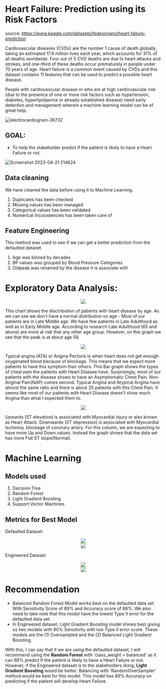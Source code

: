 # Heart Failure: Prediction using its Risk Factors

source: https://www.kaggle.com/datasets/fedesoriano/heart-failure-prediction

Cardiovascular diseases (CVDs) are the number 1 cause of death globally, taking an estimated 17.9 million lives each year, which accounts for 31% of all deaths worldwide. Four out of 5 CVD deaths are due to heart attacks and strokes, and one-third of these deaths occur prematurely in people under 70 years of age. Heart failure is a common event caused by CVDs and this dataset contains 11 features that can be used to predict a possible heart disease.

People with cardiovascular disease or who are at high cardiovascular risk (due to the presence of one or more risk factors such as hypertension, diabetes, hyperlipidaemia or already established disease) need early detection and management wherein a machine learning model can be of great help.

![electrocardiogram-36732](https://user-images.githubusercontent.com/125017784/230833923-0714860a-dca3-4971-bed7-eda5e18125ad.png)

## GOAL: 
- To help the stakeholder predict if the patient is likely to have a Heart Failure or not.

![Screenshot 2023-04-21 214624](https://user-images.githubusercontent.com/125017784/235896527-ae16e01c-cfe6-46bb-95af-7e09a8bfe056.png)

## Data cleaning
We have cleaned the data before using it to Machine Learning.
1. Duplicates has been checked
2. Missing values has been managed
3. Categorical values has been validated
4. Numerical Incosistencies has been taken care of

## Feature Engineering
This method was used to see if we can get a better prediction from the defaulted dataset.
1. Age was binned by decades
2. BP values was grouped by Blood Pressure Categories
3. Oldpeak was renamed by the disease it is associate with
   
# Exploratory Data Analysis:

<p align="center">
<img src=https://user-images.githubusercontent.com/125017784/235902485-fa957f24-ecfb-4d77-96f6-114eb5ae8288.png>
</p>

This chart shows the disctribution of patients with heart disease by age. As we can see we don't have a normal distribution on age - Most of our patients are in Late Middle age. We have few patients in Late Adulthood as well as in Early Middle age. According to research Late Adulthood (65 and above) are more at risk that any other age group. However, on this graph we see that the peak is at about age 58.
   
<p align="center">  
<img src=https://user-images.githubusercontent.com/125017784/235902476-000f399a-1f32-44cc-a83f-e9d32e80c3a1.png>
</p>

Typical angina (ATA) or Angina Pectoris is when heart does not get enough oxygenated blood because of blockage. This means that we expect more patients to have this symptom than others. This Bar graph shows the types of chest pain the patients with Heart Disease have. Surprisingly, most of our patients with the disease shows to have an Asymptomatic Chest Pain. Non-Anginal Pain(NAP) comes second. Typical Angina and Atypical Angina have almost the same ratio and there is about 25 patients with this Chest Pain. It seems like most of our patients with Heart Disease doesn't show much Angina than what I expected them to. 
   
<p align="center">   
<img src=https://user-images.githubusercontent.com/125017784/235902587-9321e716-8279-4b0f-851c-ff259d6ab1e3.png>
</p>

Upwards (ST elevation) is associated with Myocardial injury or also known as Heart Attack. Downwards (ST depression) is associated with Myocardial Ischemia, blockage of coronary artery. For this column, we are expecting to have more Up and Down values. Instead the graph shows that the data set has more Flat ST slope(Normal).

# Machine Learning

## Models used
1. Decision Tree
2. Random Forest
3. Light Gradient Boosting
4. Support Vector Machines

## Metrics for Best Model
Defaulted Dataset: 

<p align="center">
<img src=https://user-images.githubusercontent.com/125017784/235902415-a928beb0-0952-47ce-aae5-eff875b78dec.png> </br>
<img src=https://user-images.githubusercontent.com/125017784/236445437-4b8590ab-9162-497f-bf22-fce28563834e.png>
</p>


Engineered Dataset:
<p align="center">
<img src=https://user-images.githubusercontent.com/125017784/235902394-ad3f6ffe-3c60-4ffd-a4fb-049987f9872e.png> </br>
<img src=https://user-images.githubusercontent.com/125017784/236445442-308828d6-08f3-47ce-9e46-e817917cad67.png>
</p>



# Recommendation

- Balanced Random Forest Model works best on the defaulted data set. With Sensitivity Score of 89% and Accuracy score of 88%. We also need to take note that this model have the lowest Type II error for the defaulted data set.
- In Engineered dataset, Light Gradient Boosting model shines best giving us two models with 90% Sensitivity with low Type II error score. These models are the (1) Oversampled and the (2) Balanced Light Gradient Boosting.

With this, I can say that if we are using the defaulted dataset, I will recommend using the **Random Forest** with 'class_weight = balanced' as it can 88% predict if the patient is likely to have a Heart Failure or not. However, if the Engineered dataset is to the stakeholders liking, **Light Gradient Boosting** would be better. Balancing with 'RandomOverSampler' method would be best for this model. This model has 89% Accuracy on predicting if the patient will develop Heart Failure.
